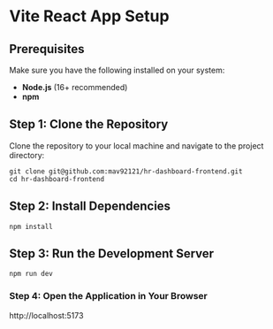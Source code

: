 # Vite React App Setup

## Prerequisites

Make sure you have the following installed on your system:

- **Node.js** (16+ recommended)
- **npm**

## Step 1: Clone the Repository

Clone the repository to your local machine and navigate to the project directory:

```
git clone git@github.com:mav92121/hr-dashboard-frontend.git
cd hr-dashboard-frontend
```

## Step 2: Install Dependencies

```
npm install
```
## Step 3: Run the Development Server
```
npm run dev
```

### Step 4: Open the Application in Your Browser
http://localhost:5173
